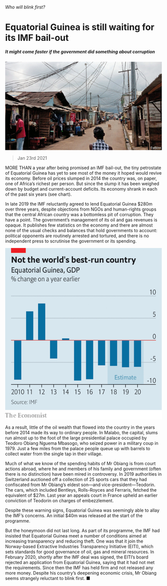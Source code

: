 ###### Who will blink first?

# Equatorial Guinea is still waiting for its IMF bail-out 

##### It might come faster if the government did something about corruption 

![image](images/20210123_map501.jpg) 

> Jan 23rd 2021 


MORE THAN a year after being promised an IMF bail-out, the tiny petrostate of Equatorial Guinea has yet to see most of the money it hoped would revive its economy. Before oil prices slumped in 2014 the country was, on paper, one of Africa’s richest per person. But since the slump it has been weighed down by budget and current-account deficits. Its economy shrank in each of the past six years (see chart).


In late 2019 the IMF reluctantly agreed to lend Equatorial Guinea $280m over three years, despite objections from NGOs and human-rights groups that the central African country was a bottomless pit of corruption. They have a point. The government’s management of its oil and gas revenues is opaque. It publishes few statistics on the economy and there are almost none of the usual checks and balances that hold governments to account: political opponents are routinely arrested and tortured, and there is no independent press to scrutinise the government or its spending.

![image](images/20210123_MAC531.png) 



As a result, little of the oil wealth that flowed into the country in the years before 2014 made its way to ordinary people. In Malabo, the capital, slums run almost up to the foot of the large presidential palace occupied by Teodoro Obiang Nguema Mbasogo, who seized power in a military coup in 1979. Just a few miles from the palace people queue up with barrels to collect water from the single tap in their village.


Much of what we know of the spending habits of Mr Obiang is from court actions abroad, where he and members of his family and government (often there is no distinction) have been mired in controversy. In 2019 authorities in Switzerland auctioned off a collection of 25 sports cars that they had confiscated from Mr Obiang’s eldest son—and vice-president—Teodorin. The cars, which included Bentleys, Rolls-Royces and Ferraris, fetched the equivalent of $27m. Last year an appeals court in France upheld an earlier conviction of Teodorin on charges of embezzlement.


Despite these warning signs, Equatorial Guinea was seemingly able to allay the IMF’s concerns. An initial $40m was released at the start of the programme.


But the honeymoon did not last long. As part of its programme, the IMF had insisted that Equatorial Guinea meet a number of conditions aimed at increasing transparency and reducing theft. One was that it join the Norway-based Extractive Industries Transparency Initiative (EITI), which sets standards for good governance of oil, gas and mineral resources. In February 2020, shortly after the IMF deal was signed, the EITI’s board rejected an application from Equatorial Guinea, saying that it had not met the requirements. Since then the IMF has held firm and not released any more money. Despite his country’s deepening economic crisis, Mr Obiang seems strangely reluctant to blink first. ■

